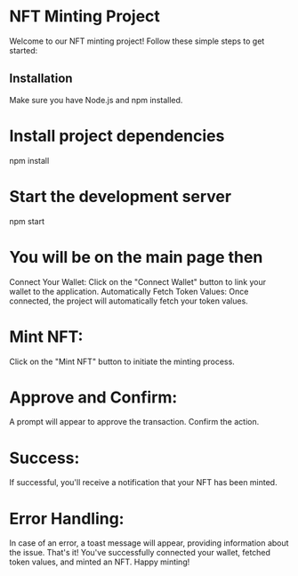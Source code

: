# NFT Minting Project

Welcome to our NFT minting project! Follow these simple steps to get started:

## Installation

Make sure you have Node.js and npm installed.


# Install project dependencies
npm install


# Start the development server
npm start

# You will be on the main page then
Connect Your Wallet:
Click on the "Connect Wallet" button to link your wallet to the application.
Automatically Fetch Token Values:
Once connected, the project will automatically fetch your token values.

# Mint NFT:
Click on the "Mint NFT" button to initiate the minting process.

# Approve and Confirm:
A prompt will appear to approve the transaction. Confirm the action.

# Success:
If successful, you'll receive a notification that your NFT has been minted.

# Error Handling:
In case of an error, a toast message will appear, providing information about the issue.
That's it! You've successfully connected your wallet, fetched token values, and minted an NFT. Happy minting!

